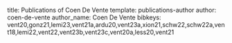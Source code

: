 title: Publications of Coen De Vente
template: publications-author
author: coen-de-vente
author_name: Coen De Vente
bibkeys: vent20,gonz21,lemi23,vent21a,ardu20,vent23a,xion21,schw22,schw22a,vent18,lemi22,vent22,vent23b,vent23c,vent20a,less20,vent21